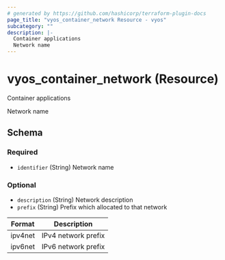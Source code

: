 ```yaml
---
# generated by https://github.com/hashicorp/terraform-plugin-docs
page_title: "vyos_container_network Resource - vyos"
subcategory: ""
description: |-
  Container applications
  Network name
---
```


# vyos_container_network (Resource)

Container applications

Network name



<!-- schema generated by tfplugindocs -->
## Schema

### Required

- `identifier` (String) Network name

### Optional

- `description` (String) Network description
- `prefix` (String) Prefix which allocated to that network

|  Format  |  Description  |
|----------|---------------|
|  ipv4net  |  IPv4 network prefix  |
|  ipv6net  |  IPv6 network prefix  |

